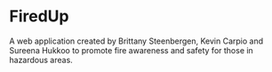 # FiredUp
A web application created by Brittany Steenbergen, Kevin Carpio and Sureena Hukkoo to promote fire awareness and safety for those in hazardous areas.